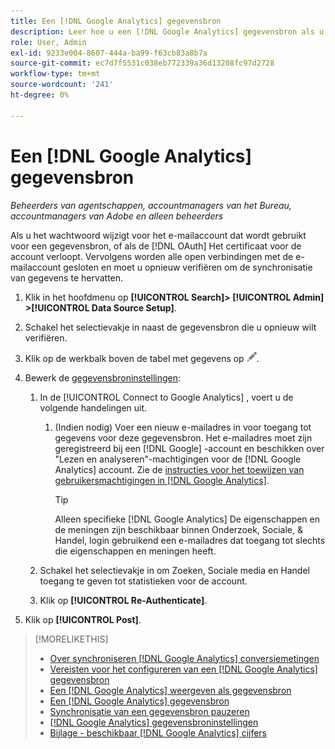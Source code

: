 ```yaml
---
title: Een [!DNL Google Analytics] gegevensbron
description: Leer hoe u een [!DNL Google Analytics] gegevensbron als u het bijbehorende wachtwoord verandert of het certificaat verloopt.
role: User, Admin
exl-id: 9233e004-8607-444a-ba99-f63cb83a8b7a
source-git-commit: ec7d7f5531c038eb772339a36d13208fc97d2728
workflow-type: tm+mt
source-wordcount: '241'
ht-degree: 0%

---
```


# Een [!DNL Google Analytics] gegevensbron

*Beheerders van agentschappen, accountmanagers van het Bureau, accountmanagers van Adobe en alleen beheerders*

Als u het wachtwoord wijzigt voor het e-mailaccount dat wordt gebruikt voor een gegevensbron, of als de [!DNL OAuth] Het certificaat voor de account verloopt. Vervolgens worden alle open verbindingen met de e-mailaccount gesloten en moet u opnieuw verifiëren om de synchronisatie van gegevens te hervatten.

1. Klik in het hoofdmenu op **[!UICONTROL Search]> [!UICONTROL Admin] >[!UICONTROL Data Source Setup]**.

1. Schakel het selectievakje in naast de gegevensbron die u opnieuw wilt verifiëren.

1. Klik op de werkbalk boven de tabel met gegevens op ![Bewerken](/help/search-social-commerce/assets/edit.png "Bewerken").

1. Bewerk de [gegevensbroninstellingen](data-source-settings.md):

   1. In de [!UICONTROL Connect to Google Analytics] , voert u de volgende handelingen uit.

      1. (Indien nodig) Voer een nieuw e-mailadres in voor toegang tot gegevens voor deze gegevensbron. Het e-mailadres moet zijn geregistreerd bij een [!DNL Google] -account en beschikken over &quot;Lezen en analyseren&quot;-machtigingen voor de [!DNL Google Analytics] account. Zie de [instructies voor het toewijzen van gebruikersmachtigingen in [!DNL Google Analytics]](https://support.google.com/analytics/answer/9305587).

         >[!TIP]
         >
         >Alleen specifieke [!DNL Google Analytics] De eigenschappen en de meningen zijn beschikbaar binnen Onderzoek, Sociale, &amp; Handel, login gebruikend een e-mailadres dat toegang tot slechts die eigenschappen en meningen heeft.

   1. Schakel het selectievakje in om Zoeken, Sociale media en Handel toegang te geven tot statistieken voor de account.

   1. Klik op **[!UICONTROL Re-Authenticate]**.

1. Klik op **[!UICONTROL Post]**.

>[!MORELIKETHIS]
>
>* [Over synchroniseren [!DNL Google Analytics] conversiemetingen](data-source-about.md)
>* [Vereisten voor het configureren van een [!DNL Google Analytics] gegevensbron](data-source-prerequisites.md)
>* [Een [!DNL Google Analytics] weergeven als gegevensbron](data-source-configure.md)
>* [Een [!DNL Google Analytics] gegevensbron](data-source-edit.md)
>* [Synchronisatie van een gegevensbron pauzeren](data-source-pause.md)
>* [[!DNL Google Analytics] gegevensbroninstellingen](data-source-settings.md)
>* [Bijlage - beschikbaar [!DNL Google Analytics] cijfers](data-source-ga-metrics.md)
